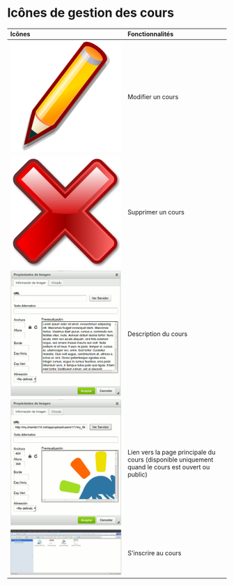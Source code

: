 # Icônes de gestion des cours

| Icônes | Fonctionnalités |
| :--- | :--- |
| ![](../../.gitbook/assets/graphics77%20%283%29.svg) | Modifier un cours |
| ![](../../.gitbook/assets/images25%20%283%29.svg) | Supprimer un cours |
| ![](../../.gitbook/assets/image15%20%289%29.png) | Description du cours |
| ![](../../.gitbook/assets/image17%20%287%29.png) | Lien vers la page principale du cours \(disponible uniquement quand le cours est ouvert ou public\) |
| ![](../../.gitbook/assets/image16%20%289%29.png) | S'inscrire au cours |

